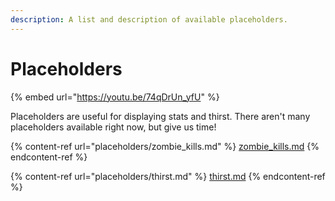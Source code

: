 ```yaml
---
description: A list and description of available placeholders.
---
```


# Placeholders

{% embed url="https://youtu.be/74qDrUn_yfU" %}

Placeholders are useful for displaying stats and thirst. There aren't many placeholders available right now, but give us time!

{% content-ref url="placeholders/zombie_kills.md" %}
[zombie\_kills.md](placeholders/zombie_kills.md)
{% endcontent-ref %}

{% content-ref url="placeholders/thirst.md" %}
[thirst.md](placeholders/thirst.md)
{% endcontent-ref %}
